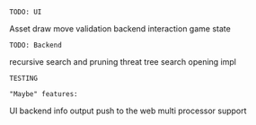 `TODO: UI`

Asset
draw
move validation
backend interaction
game state


`TODO: Backend`

recursive search and pruning
threat tree search
opening impl

`TESTING`



`"Maybe" features:`

UI backend info output
push to the web
multi processor support